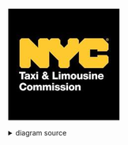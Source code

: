 ![rendered image description](Imagenes/NYC.jpg)

<details>
  <summary>diagram source</summary>
  This details block is collapsed by default when viewed in GitHub. This hides the mermaid graph definition, while the rendered image
  linked above is shown. The details tag has to follow the image tag. (newlines allowed)

```mermaid
gantt
    title Diagrama de Gantt 

    section Elizabeth
    ETL           :a1, 2024-04-01, 4d
    Task Marcelo    :after a1  , 20d
    Final Section    : 2024-05-12  , 12d


```
</details>
